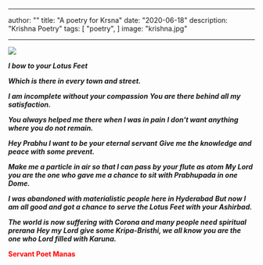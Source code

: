 ---
author: ""
title: "A poetry for Krsna"
date: "2020-06-18"
description: "Krishna Poetry"
tags: [
    "poetry",
]
image: "krishna.jpg"

----------------------


<img src="https://i0.wp.com/livingwiseproject.com/wp-content/uploads/2017/05/krishna.jpg?fit=816%2C612&ssl=1"/>

***I bow to your Lotus Feet***

***Which is there in every town and street.***

***I am incomplete without your compassion***
***You are there behind all my satisfaction.***

***You always helped me there when I was in pain***
***I don't want anything where you do not remain.***

***Hey Prabhu I want to be your eternal servant***
***Give me the knowledge and peace with some prevent.***

***Make me a particle in air so that I can pass by your flute as atom***
***My Lord you are the one who gave me a chance to sit with Prabhupada in one Dome.***

***I was abandoned with materialistic people here in Hyderabad***
***But now I am all good and got a chance to serve the Lotus Feet with your Ashirbad.***

***The world is now suffering with Corona and many people need spiritual prerana***
***Hey my Lord give some Kripa-Bristhi, we all know you are the one who Lord filled with Karuna.***


<b><font color="red" > Servant Poet Manas </font></b>